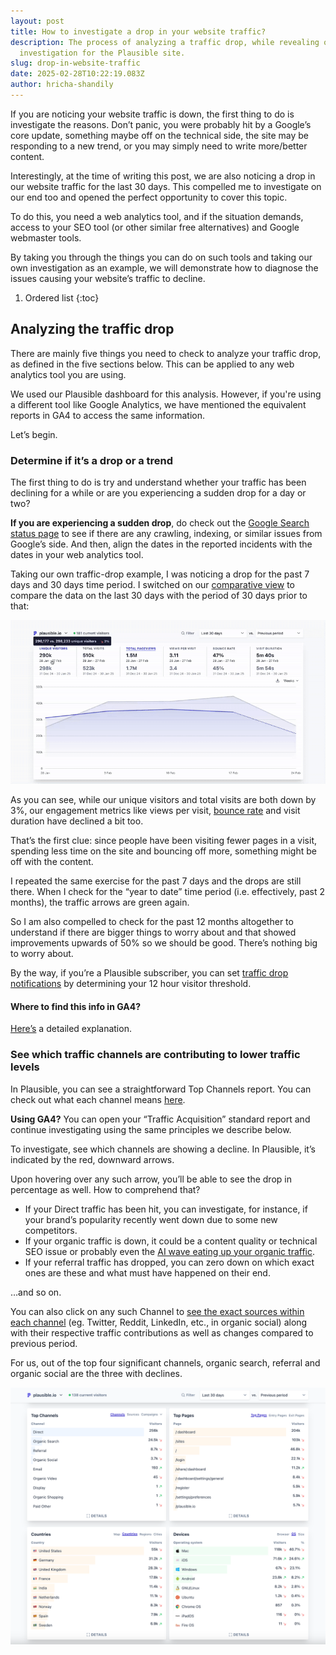 ```yaml
---
layout: post
title: How to investigate a drop in your website traffic?
description: The process of analyzing a traffic drop, while revealing our own
  investigation for the Plausible site.
slug: drop-in-website-traffic
date: 2025-02-28T10:22:19.083Z
author: hricha-shandily
---
```

If you are noticing your website traffic is down, the first thing to do is investigate the reasons. Don’t panic, you were probably hit by a Google’s core update, something maybe off on the technical side, the site may be responding to a new trend, or you may simply need to write more/better content.

Interestingly, at the time of writing this post, we are also noticing a drop in our website traffic for the last 30 days. This compelled me to investigate on our end too and opened the perfect opportunity to cover this topic.

To do this, you need a web analytics tool, and if the situation demands, access to your SEO tool (or other similar free alternatives) and Google webmaster tools.

By taking you through the things you can do on such tools and taking our own investigation as an example, we will demonstrate how to diagnose the issues causing your website’s traffic to decline.

1. Ordered list
   {:toc}

## Analyzing the traffic drop

There are mainly five things you need to check to analyze your traffic drop, as defined in the five sections below. This can be applied to any web analytics tool you are using.

We used our Plausible dashboard for this analysis. However, if you're using a different tool like Google Analytics, we have mentioned the equivalent reports in GA4 to access the same information.

Let’s begin.

### Determine if it’s a drop or a trend

The first thing to do is try and understand whether your traffic has been declining for a while or are you experiencing a sudden drop for a day or two?

**If you are experiencing a sudden drop**, do check out the [Google Search status page](https://status.search.google.com/summary) to see if there are any crawling, indexing, or similar issues from Google’s side. And then, align the dates in the reported incidents with the dates in your web analytics tool.

Taking our own traffic-drop example, I was noticing a drop for the past 7 days and 30 days time period. I switched on our [comparative view](https://plausible.io/docs/compare-stats) to compare the data on the last 30 days with the period of 30 days prior to that:

![drops-in-traffic](/uploads/drops-in-traffic.gif "drops-in-traffic")

As you can see, while our unique visitors and total visits are both down by 3%, our engagement metrics like views per visit, [bounce rate](https://plausible.io/blog/bounce-rate) and visit duration have declined a bit too.

That’s the first clue: since people have been visiting fewer pages in a visit, spending less time on the site and bouncing off more, something might be off with the content.

I repeated the same exercise for the past 7 days and the drops are still there. When I check for the “year to date” time period (i.e. effectively, past 2 months), the traffic arrows are green again.

So I am also compelled to check for the past 12 months altogether to understand if there are bigger things to worry about and that showed improvements upwards of 50% so we should be good. There’s nothing big to worry about.

By the way, if you’re a Plausible subscriber, you can set [traffic drop notifications](https://plausible.io/docs/traffic-spikes#set-the-unique-visitor-threshold-for-the-traffic-drop-notifications) by determining your 12 hour visitor threshold.

#### Where to find this info in GA4? 

[Here’s](https://plausible.io/blog/easy-insights#in-ga4) a detailed explanation.

### See which traffic channels are contributing to lower traffic levels

In Plausible, you can see a straightforward Top Channels report. You can check out what each channel means [here](https://plausible.io/docs/top-referrers#channels).

**Using GA4?** You can open your “Traffic Acquisition” standard report and continue investigating using the same principles we describe below.

To investigate, see which channels are showing a decline. In Plausible, it’s indicated by the red, downward arrows. 

Upon hovering over any such arrow, you’ll be able to see the drop in percentage as well. How to comprehend that?

* If your Direct traffic has been hit, you can investigate, for instance, if your brand’s popularity recently went down due to some new competitors.
* If your organic traffic is down, it could be a content quality or technical SEO issue or probably even the [AI wave eating up your organic traffic](https://plausible.io/blog/seo-dead). 
* If your referral traffic has dropped, you can zero down on which exact ones are these and what must have happened on their end.

…and so on. 

You can also click on any such Channel to [see the exact sources within each channel](https://plausible.io/docs/top-referrers#sources) (eg. Twitter, Reddit, LinkedIn, etc., in organic social) along with their respective traffic contributions as well as changes compared to previous period.

For us, out of the top four significant channels, organic search, referral and organic social are the three with declines.

![plausible-standard-reports](/uploads/plausible-standard-reports-.png "plausible-standard-reports")